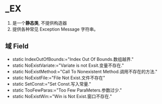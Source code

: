 # \_EX

1.  是一个**静态类**, 不提供构造器
2.  提供各种常见 Exception Message 字符串。

## 域 Field 

- static IndexOutOfBounds:="Index Out Of Bounds.数组越界."
- static NoExistVariate:="Variate is not Exsit.变量不存在."
- static NoExistMethod:="Call To Nonexistent Method.调用不存在的方法."
- static NoExistFile:="File Not Exist.文件不存在"
- static SetConst:="Set Const.写入常量."
- static TooFewParas:="Too Few ParaMeters.参数过少."
- static NoExistWin:="Win is Not Exist.窗口不存在."

